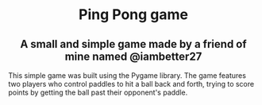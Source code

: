
<h1 align="center">Ping Pong game</h1>
<h2 align="center">A small and simple game made by a friend of mine named @iambetter27</h2>


This simple game was built using the Pygame library.
The game features two players who control paddles to hit a ball back and forth, trying to score points by getting the ball past their opponent's paddle. 
